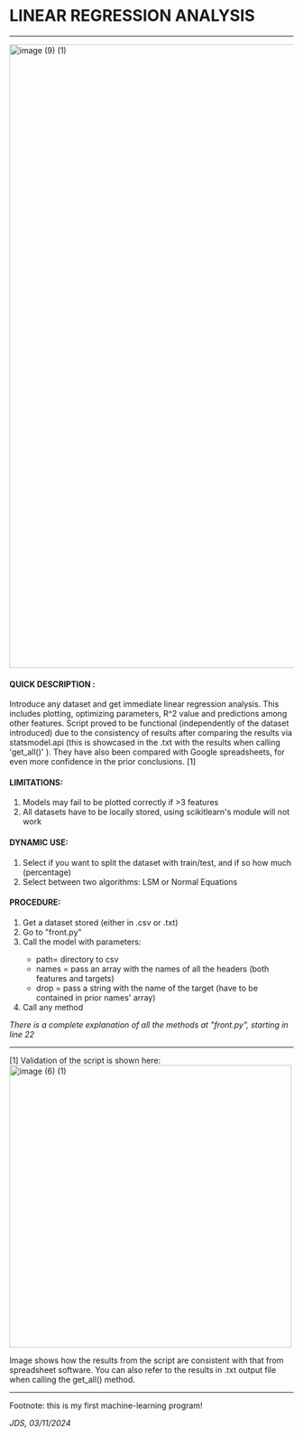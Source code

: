 # LINEAR REGRESSION ANALYSIS 
<hr>
<img width="1104" alt="image (9) (1)" src="https://github.com/javidsegura/linear_regression/assets/129964070/000178fd-0527-4c91-a619-dd7f8c73cb46">

 

<h4> QUICK DESCRIPTION : </h4> 
<p> Introduce any dataset and get immediate linear regression analysis. This includes
plotting, optimizing parameters, R^2 value and predictions among other features.
Script proved to be functional (independently of the dataset introduced) due to the consistency of results 
after comparing the results via statsmodel.api (this is showcased in the .txt with the results
when calling 'get_all()' ). They have also been compared with Google spreadsheets, for even 
 more confidence in the prior conclusions. [1] </p>

<h4> LIMITATIONS: </h4><ol> 
    <li>  Models may fail to be plotted correctly if >3 features </li>
    <li>  All datasets have to be locally stored, using scikitlearn's module will not work </li>
    </ol>
    
<h4> DYNAMIC USE: </h4><ol> 
    <li>  Select if you want to split the dataset with train/test, and if so how much (percentage) </li>
    <li>  Select between two algorithms: LSM or Normal Equations </li>
    </ol>

<h4> PROCEDURE: </h4><ol> <li>  Get a dataset stored (either in .csv or .txt) </li>
 <li> Go to "front.py" </li>
<li> Call the model with parameters: </li>
    <ul>
    <li> path= directory to csv </li>
     <li> names = pass an array with the names of all the headers (both features and targets) </li>
    <li> drop = pass a string with the name of the target (have to be contained in prior names' array)  </li>   
    </ul>
<li> Call any method </li>
    </ol>
<p> <i> There is a complete explanation of all the methods at "front.py", starting in line 22 </i></p>

<hr>
[1] Validation of the script is shown here: 
<img width="500" alt="image (6) (1)" src="https://github.com/javidsegura/linear_regression/assets/129964070/c8ffb2bc-4747-422d-9246-b6cc6861c211">



<p> Image shows how the results from the script are consistent with that from spreadsheet software. You can also refer to the results in .txt output file when calling 
the get_all() method. </p>

<hr>
<p> Footnote: this is my first machine-learning program! </p>
<p> <i> JDS, 03/11/2024 </i></p>

